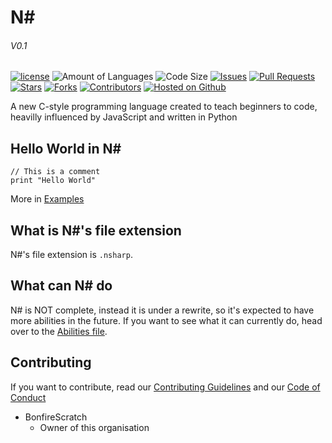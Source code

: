 # N#
###### V0.1
[![license](https://img.shields.io/github/license/N-language/N-.svg?style=flat)](/LICENSE)
![Amount of Languages](https://img.shields.io/github/languages/count/N-language/N-.svg?colorB=orange)
![Code Size](https://img.shields.io/github/languages/code-size/N-language/N-.svg?colorB=red)
[![Issues](https://img.shields.io/github/issues/N-language/N-.svg?colorB=%23E518D8)](https://github.com/N-language/N-/issues)
[![Pull Requests](https://img.shields.io/github/issues-pr/N-language/N-.svg?colorB=brightgreen)](https://github.com/N-language/N-/pulls)
[![Stars](https://img.shields.io/github/stars/N-language/N-.svg?label=stars&style=flat&colorB=%2355DDC0)](https://github.com/N-language/N-/stargazers)
[![Forks](https://img.shields.io/github/forks/N-language/N-.svg?label=forks&style=flat&colorB=%233B1F2A)](https://github.com/N-language/N-/network/members)
[![Contributors](https://img.shields.io/github/contributors/N-language/N-.svg?colorB=black)](https://github.com/N-language/N-/contributors)
[![Hosted on Github](https://img.shields.io/badge/hosted%20on-github-black.svg?logo=github)](https://githyub.com/solar-language)

A new C-style programming language created to teach beginners to code, heavilly influenced by JavaScript and written in Python

## Hello World in N#
```
// This is a comment
print "Hello World"
```
More in [Examples](/examples)

## What is N#'s file extension
N#'s file extension is `.nsharp`.

## What can N# do
N# is NOT complete, instead it is under a rewrite, so it's expected to have more abilities in the future. If you want to see what it can currently do, head over to the [Abilities file](ABILITIES.md).

## Contributing
If you want to contribute, read our [Contributing Guidelines](CONTRIBUTING.md) and our [Code of Conduct](CODE_OF_CONDUCT.md)

- BonfireScratch
     - Owner of this organisation
